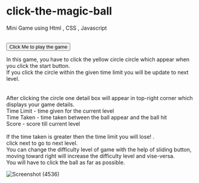 # click-the-magic-ball<br/>
Mini Game using Html , CSS  , Javascript<br/>
<br/>

<a href="http://machen.epizy.com/game/index.html" target="_blank"><button  type="button">Click Me to play the game </button></a>

In this game, you have to click the yellow circle circle which appear when you click the start button.<br/>
If you click the circle within the given time limit you will be update to next level.<br/>
<br/><br/>
After clicking the circle one detail box will appear in top-right corner which displays your game details.<br/>
Time Limit - time given for the current level<br/>
Time Taken - time taken between the ball appear and the ball hit<br/> 
Score - score till current level<br/><br/>
If the time taken is greater then the time limit you will lose! .<br/>
click next to go to next level.<br/>
You can change the difficulty level of game with the help of sliding button, moving toward right will increase the difficulty level and vise-versa.<br/>
You will have to click the ball as far as possible.<br/>
<!-- Click start to play the game. -->
![Screenshot (4536)](https://user-images.githubusercontent.com/71864565/163865719-8fecd12a-4095-45f2-9a93-8c5e3ddd3c85.png)
